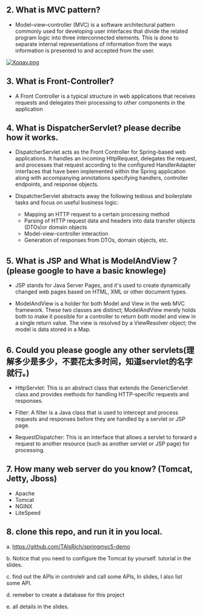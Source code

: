 
## 2.  What is MVC pattern?
- Model–view–controller (MVC) is a software architectural pattern commonly used for developing user interfaces that divide the related program logic into three interconnected elements. This is done to separate internal representations of information from the ways information is presented to and accepted from the user.

[![Xoqav.png](https://i.328888.xyz/2023/02/20/Xoqav.png)](https://imgloc.com/i/Xoqav)


## 3.  What is Front-Controller? 
- A Front Controller is a typical structure in web applications that receives requests and delegates their processing to other components in the application

## 4.  What is DispatcherServlet? please decribe how it works.
- DispatcherServlet acts as the Front Controller for Spring-based web applications. It handles an incoming HttpRequest, delegates the request, and processes that request according to the configured HandlerAdapter interfaces that have been implemented within the Spring application along with accompanying annotations specifying handlers, controller endpoints, and response objects.

- DispatcherServlet abstracts away the following tedious and boilerplate tasks and focus on useful business logic:
    - Mapping an HTTP request to a certain processing method
    - Parsing of HTTP request data and headers into data transfer objects (DTOs)or domain objects
    - Model-view-controller interaction
    - Generation of responses from DTOs, domain objects, etc.




## 5.  What is JSP and What is ModelAndView？(please google to have a basic knowlege)
- JSP stands for Java Server Pages, and it's used to create dynamically changed web pages based on HTML, XML or other document types. 

- ModelAndView is a holder for both Model and View in the web MVC framework. These two classes are distinct; ModelAndView merely holds both to make it possible for a controller to return both model and view in a single return value. The view is resolved by a ViewResolver object; the model is data stored in a Map.

## 6.  Could you please google any other servlets(理解多少是多少，不要花太多时间，知道servlet的名字就行。)

   - HttpServlet: This is an abstract class that extends the GenericServlet class and provides methods for handling HTTP-specific requests and responses.

   - Filter: A filter is a Java class that is used to intercept and process requests and responses before they are handled by a servlet or JSP page.

   - RequestDispatcher: This is an interface that allows a servlet to forward a request to another resource (such as another servlet or JSP page) for processing.


## 7. How many web server do you know? (Tomcat, Jetty, Jboss)
- Apache 
- Tomcat
- NGINX
- LiteSpeed


## 8.  clone this repo, and run it in you local.
a. https://github.com/TAIsRich/springmvc5-demo

b. Notice that you need to configure the Tomcat by yourself. tutorial in 
the slides.

c.  find out the APIs in controlelr and call some APIs, In slides, I also list 
some API.

d.  remeber to create a database for this project

e.  all details in the slides.
 
